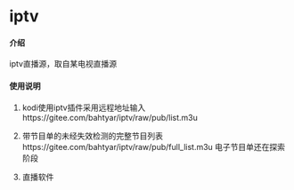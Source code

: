 # iptv

#### 介绍
iptv直播源，取自某电视直播源




#### 使用说明

1. kodi使用iptv插件采用远程地址输入https://gitee.com/bahtyar/iptv/raw/pub/list.m3u

2. 带节目单的未经失效检测的完整节目列表https://gitee.com/bahtyar/iptv/raw/pub/full_list.m3u
电子节目单还在探索阶段

3. 直播软件

   
